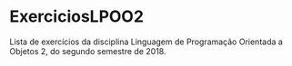 # ExerciciosLPOO2
Lista de exercícios da disciplina Linguagem de Programação Orientada a Objetos 2, do segundo semestre de 2018.
